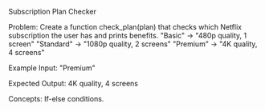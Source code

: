 Subscription Plan Checker

Problem:
Create a function check_plan(plan) that checks which Netflix subscription the user has and prints benefits.
"Basic" → "480p quality, 1 screen"
"Standard" → "1080p quality, 2 screens"
"Premium" → "4K quality, 4 screens"

Example Input:
"Premium"

Expected Output:
4K quality, 4 screens

Concepts: If-else conditions.